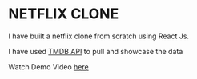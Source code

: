 # NETFLIX CLONE

I have built a netflix clone from scratch using React Js. 

I have used <a href="https://developers.themoviedb.org/3">TMDB API</a> to pull and showcase the data

Watch Demo Video <a href="https://www.youtube.com/watch?v=qmSetUN_5sM">here</a>
